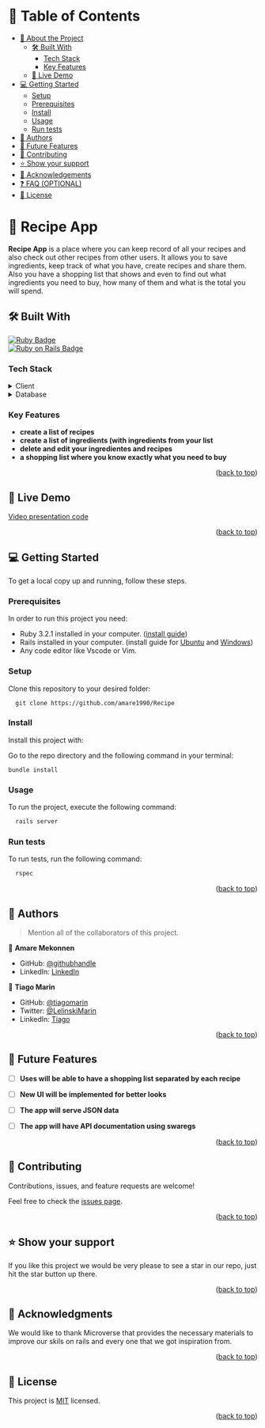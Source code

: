 <a name="readme-top"></a>

<div align="center">

</div>

# 📗 Table of Contents

- [📖 About the Project](#about-project)
  - [🛠 Built With](#built-with)
    - [Tech Stack](#tech-stack)
    - [Key Features](#key-features)
  - [🚀 Live Demo](#live-demo)
- [💻 Getting Started](#getting-started)
  - [Setup](#setup)
  - [Prerequisites](#prerequisites)
  - [Install](#install)
  - [Usage](#usage)
  - [Run tests](#run-tests)
- [👥 Authors](#authors)
- [🔭 Future Features](#future-features)
- [🤝 Contributing](#contributing)
- [⭐️ Show your support](#support)
- [🙏 Acknowledgements](#acknowledgements)
- [❓ FAQ (OPTIONAL)](#faq)
- [📝 License](#license)


# 📖 Recipe App <a name="about-project"></a>

**Recipe App** is a place where you can keep record of all your recipes and also check out other recipes from other users. It allows you to save ingredients, keep track of what you have, create recipes and share them. Also you have a shopping list that shows and even to find out what ingredients you need to buy, how many of them and what is the total you will spend.

## 🛠 Built With <a name="built-with"></a>

<a href="https://rubyonrails.org/"><img alt="Ruby Badge" src="https://img.shields.io/badge/Ruby-CC342D?style=for-the-badge&logo=ruby&logoColor=white"></a><br>
<a href="https://www.postgresql.org/"><img alt="Ruby on Rails Badge" src="https://img.shields.io/badge/Ruby_on_Rails-CC0000?style=for-the-badge&logo=ruby-on-rails&logoColor=white"></a><br>

### Tech Stack <a name="tech-stack"></a>

<details>
  <summary>Client</summary>
  <ul>
    <li><a href="https://rubyonrails.org/">Ruby on Rails</a></li>
  </ul>
</details>

<details>
<summary>Database</summary>
  <ul>
    <li><a href="https://www.postgresql.org/">PostgreSQL</a></li>
  </ul>
</details>

### Key Features <a name="key-features"></a>

- **create a list of recipes**
- **create a list of ingredients (with ingredients from your list**
- **delete and edit your ingredientes and recipes**
- **a shopping list where you know exactly what you need to buy**

<p align="right">(<a href="#readme-top">back to top</a>)</p>

<!-- LIVE DEMO -->

## 🚀 Live Demo <a name="live-demo"></a>

[Video presentation code](https://www.veed.io/view/423f2a46-3105-4911-9afb-a68376e7b7f2?panel=share)

<p align="right">(<a href="#readme-top">back to top</a>)</p>

<!-- GETTING STARTED -->

## 💻 Getting Started <a name="getting-started"></a>


To get a local copy up and running, follow these steps.

### Prerequisites

In order to run this project you need:

- Ruby 3.2.1 installed in your computer. ([install guide](https://github.com/microverseinc/curriculum-ruby/blob/main/simple-ruby/articles/ruby_installation_instructions.md))
- Rails installed in your computer. (install guide for [Ubuntu](https://gorails.com/setup/ubuntu/21.04) and [Windows](https://gorails.com/setup/windows/10))
- Any code editor like Vscode or Vim.

### Setup

Clone this repository to your desired folder:

```
  git clone https://github.com/amare1990/Recipe
```

### Install

Install this project with:

Go to the repo directory and the following command in your terminal: 
```
bundle install

```

### Usage

To run the project, execute the following command:

```sh
  rails server
```

### Run tests

To run tests, run the following command:

```sh
  rspec
```

<p align="right">(<a href="#readme-top">back to top</a>)</p>

<!-- AUTHORS -->

## 👥 Authors <a name="authors"></a>

> Mention all of the collaborators of this project.

👤 **Amare Mekonnen**

- GitHub: [@githubhandle](https://github.com/amare1990)
- LinkedIn: [LinkedIn](https://www.linkedin.com/in/amaremek/)

👤 **Tiago Marin**

- GitHub: [@tiagomarin](https://github.com/tiagomarin)
- Twitter: [@LelinskiMarin](https://twitter.com/LelinskiMarin)
- LinkedIn: [Tiago](https://www.linkedin.com/in/tiago-lelinski-marin/)

<p align="right">(<a href="#readme-top">back to top</a>)</p>

<!-- FUTURE FEATURES -->

## 🔭 Future Features <a name="future-features"></a>

- [ ] **Uses will be able to have a shopping list separated by each recipe**
- [ ] **New UI will be implemented for better looks**
- [ ] **The app will serve JSON data**
- [ ] **The app will have API documentation using swaregs**


<p align="right">(<a href="#readme-top">back to top</a>)</p>

<!-- CONTRIBUTING -->

## 🤝 Contributing <a name="contributing"></a>

Contributions, issues, and feature requests are welcome!

Feel free to check the [issues page](../../issues/).

<p align="right">(<a href="#readme-top">back to top</a>)</p>

<!-- SUPPORT -->

## ⭐️ Show your support <a name="support"></a>

If you like this project we would be very please to see a star in our repo, just hit the star button up there.

<p align="right">(<a href="#readme-top">back to top</a>)</p>

<!-- ACKNOWLEDGEMENTS -->

## 🙏 Acknowledgments <a name="acknowledgements"></a>

We would like to thank Microverse that provides the necessary materials to improve our skils on rails and every one that we got inspiration from.

<p align="right">(<a href="#readme-top">back to top</a>)</p>

<!-- LICENSE -->

## 📝 License <a name="license"></a>

This project is [MIT](./LICENSE) licensed.

<p align="right">(<a href="#readme-top">back to top</a>)</p>
